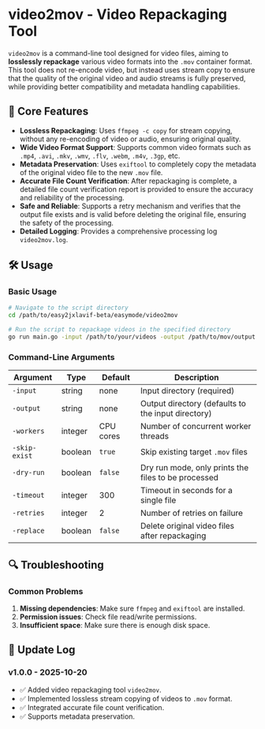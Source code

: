 # video2mov - Video Repackaging Tool

`video2mov` is a command-line tool designed for video files, aiming to **losslessly repackage** various video formats into the `.mov` container format. This tool does not re-encode video, but instead uses stream copy to ensure that the quality of the original video and audio streams is fully preserved, while providing better compatibility and metadata handling capabilities.

## 🚀 Core Features

- **Lossless Repackaging**: Uses `ffmpeg -c copy` for stream copying, without any re-encoding of video or audio, ensuring original quality.
- **Wide Video Format Support**: Supports common video formats such as `.mp4`, `.avi`, `.mkv`, `.wmv`, `.flv`, `.webm`, `.m4v`, `.3gp`, etc.
- **Metadata Preservation**: Uses `exiftool` to completely copy the metadata of the original video file to the new `.mov` file.
- **Accurate File Count Verification**: After repackaging is complete, a detailed file count verification report is provided to ensure the accuracy and reliability of the processing.
- **Safe and Reliable**: Supports a retry mechanism and verifies that the output file exists and is valid before deleting the original file, ensuring the safety of the processing.
- **Detailed Logging**: Provides a comprehensive processing log `video2mov.log`.

## 🛠️ Usage

### Basic Usage
```bash
# Navigate to the script directory
cd /path/to/easy2jxlavif-beta/easymode/video2mov

# Run the script to repackage videos in the specified directory
go run main.go -input /path/to/your/videos -output /path/to/mov/output
```

### Command-Line Arguments

| Argument | Type | Default | Description |
|---|---|---|---|
| `-input` | string | none | Input directory (required) |
| `-output` | string | none | Output directory (defaults to the input directory) |
| `-workers` | integer | CPU cores | Number of concurrent worker threads |
| `-skip-exist` | boolean | `true` | Skip existing target `.mov` files |
| `-dry-run` | boolean | `false` | Dry run mode, only prints the files to be processed |
| `-timeout` | integer | 300 | Timeout in seconds for a single file |
| `-retries` | integer | 2 | Number of retries on failure |
| `-replace` | boolean | `false` | Delete original video files after repackaging |

## 🔍 Troubleshooting

### Common Problems
1. **Missing dependencies**: Make sure `ffmpeg` and `exiftool` are installed.
2. **Permission issues**: Check file read/write permissions.
3. **Insufficient space**: Make sure there is enough disk space.

## 📝 Update Log

### v1.0.0 - 2025-10-20
- ✅ Added video repackaging tool `video2mov`.
- ✅ Implemented lossless stream copying of videos to `.mov` format.
- ✅ Integrated accurate file count verification.
- ✅ Supports metadata preservation.